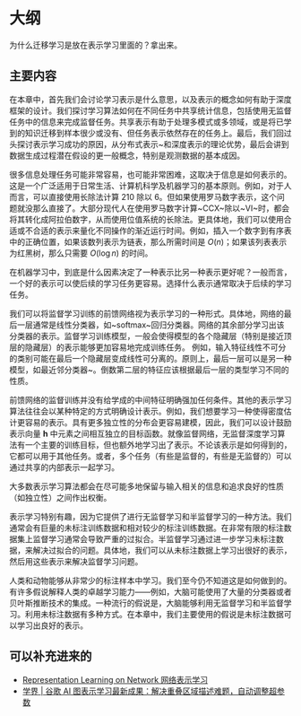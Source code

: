 
# 大纲

为什么迁移学习是放在表示学习里面的？拿出来。

## 主要内容


在本章中，首先我们会讨论学习表示是什么意思，以及表示的概念如何有助于深度框架的设计。我们探讨学习算法如何在不同任务中共享统计信息，包括使用无监督任务中的信息来完成监督任务。共享表示有助于处理多模式或多领域，或是将已学到的知识迁移到样本很少或没有、但任务表示依然存在的任务上。最后，我们回过头探讨表示学习成功的原因，从分布式表示~和深度表示的理论优势，最后会讲到数据生成过程潜在假设的更一般概念，特别是观测数据的基本成因。


很多信息处理任务可能非常容易，也可能非常困难，这取决于信息是如何表示的。这是一个广泛适用于日常生活、计算机科学及机器学习的基本原则。例如，对于人而言，可以直接使用长除法计算 $210$ 除以 $6$。但如果使用罗马数字表示，这个问题就没那么直接了。大部分现代人在使用罗马数字计算~CCX~除以~VI~时，都会将其转化成阿拉伯数字，从而使用位值系统的长除法。更具体地，我们可以使用合适或不合适的表示来量化不同操作的渐近运行时间。例如，插入一个数字到有序表中的正确位置，如果该数列表示为链表，那么所需时间是 $O(n)$；如果该列表表示为红黑树，那么只需要 $O(\log n)$ 的时间。



在机器学习中，到底是什么因素决定了一种表示比另一种表示更好呢？一般而言，一个好的表示可以使后续的学习任务更容易。选择什么表示通常取决于后续的学习任务。




我们可以将监督学习训练的前馈网络视为表示学习的一种形式。具体地，网络的最后一层通常是线性分类器，如~softmax~回归分类器。网络的其余部分学习出该分类器的表示。监督学习训练模型，一般会使得模型的各个隐藏层（特别是接近顶层的隐藏层）的表示能够更加容易地完成训练任务。
例如，输入特征线性不可分的类别可能在最后一个隐藏层变成线性可分离的。原则上，最后一层可以是另一种模型，如最近邻分类器~。倒数第二层的特征应该根据最后一层的类型学习不同的性质。

前馈网络的监督训练并没有给学成的中间特征明确强加任何条件。其他的表示学习算法往往会以某种特定的方式明确设计表示。例如，我们想要学习一种使得密度估计更容易的表示。具有更多独立性的分布会更容易建模，因此，我们可以设计鼓励表示向量 $\boldsymbol h$ 中元素之间相互独立的目标函数。就像监督网络，无监督深度学习算法有一个主要的训练目标，但也额外地学习出了表示。不论该表示是如何得到的，它都可以用于其他任务。或者，多个任务（有些是监督的，有些是无监督的）可以通过共享的内部表示一起学习。


大多数表示学习算法都会在尽可能多地保留与输入相关的信息和追求良好的性质（如独立性）之间作出权衡。

表示学习特别有趣，因为它提供了进行无监督学习和半监督学习的一种方法。我们通常会有巨量的未标注训练数据和相对较少的标注训练数据。在非常有限的标注数据集上监督学习通常会导致严重的过拟合。半监督学习通过进一步学习未标注数据，来解决过拟合的问题。具体地，我们可以从未标注数据上学习出很好的表示，然后用这些表示来解决监督学习问题。


人类和动物能够从非常少的标注样本中学习。我们至今仍不知道这是如何做到的。有许多假说解释人类的卓越学习能力——例如，大脑可能使用了大量的分类器或者贝叶斯推断技术的集成。一种流行的假说是，大脑能够利用无监督学习和半监督学习。利用未标注数据有多种方式。在本章中，我们主要使用的假说是未标注数据可以学习出良好的表示。





## 可以补充进来的


- [Representation Learning on Network 网络表示学习](https://yq.aliyun.com/articles/225331)
- [学界 | 谷歌 AI 图表示学习最新成果：解决重叠区域描述难题，自动调整超参数](https://www.leiphone.com/news/201907/1jErwvSmPylqszJd.html)
